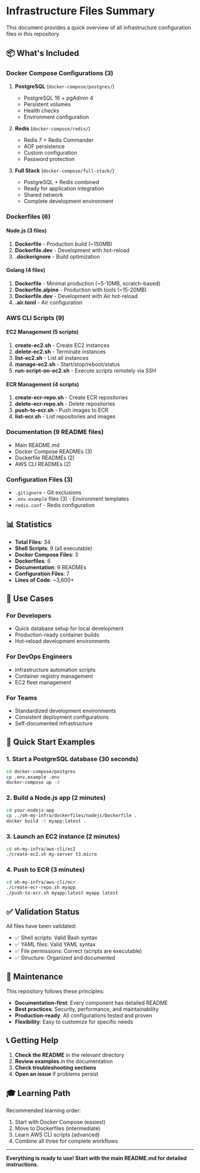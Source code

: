 # Infrastructure Files Summary

This document provides a quick overview of all infrastructure configuration files in this repository.

## 📦 What's Included

### Docker Compose Configurations (3)
1. **PostgreSQL** (`docker-compose/postgres/`)
   - PostgreSQL 16 + pgAdmin 4
   - Persistent volumes
   - Health checks
   - Environment configuration

2. **Redis** (`docker-compose/redis/`)
   - Redis 7 + Redis Commander
   - AOF persistence
   - Custom configuration
   - Password protection

3. **Full Stack** (`docker-compose/full-stack/`)
   - PostgreSQL + Redis combined
   - Ready for application integration
   - Shared network
   - Complete development environment

### Dockerfiles (6)
#### Node.js (3 files)
1. **Dockerfile** - Production build (~150MB)
2. **Dockerfile.dev** - Development with hot-reload
3. **.dockerignore** - Build optimization

#### Golang (4 files)
1. **Dockerfile** - Minimal production (~5-10MB, scratch-based)
2. **Dockerfile.alpine** - Production with tools (~15-20MB)
3. **Dockerfile.dev** - Development with Air hot-reload
4. **.air.toml** - Air configuration

### AWS CLI Scripts (9)
#### EC2 Management (5 scripts)
1. **create-ec2.sh** - Create EC2 instances
2. **delete-ec2.sh** - Terminate instances
3. **list-ec2.sh** - List all instances
4. **manage-ec2.sh** - Start/stop/reboot/status
5. **run-script-on-ec2.sh** - Execute scripts remotely via SSH

#### ECR Management (4 scripts)
1. **create-ecr-repo.sh** - Create ECR repositories
2. **delete-ecr-repo.sh** - Delete repositories
3. **push-to-ecr.sh** - Push images to ECR
4. **list-ecr.sh** - List repositories and images

### Documentation (9 README files)
- Main README.md
- Docker Compose READMEs (3)
- Dockerfile READMEs (2)
- AWS CLI READMEs (2)

### Configuration Files (3)
- `.gitignore` - Git exclusions
- `.env.example` files (3) - Environment templates
- `redis.conf` - Redis configuration

## 📊 Statistics

- **Total Files**: 34
- **Shell Scripts**: 9 (all executable)
- **Docker Compose Files**: 3
- **Dockerfiles**: 6
- **Documentation**: 9 READMEs
- **Configuration Files**: 7
- **Lines of Code**: ~3,600+

## 🎯 Use Cases

### For Developers
- Quick database setup for local development
- Production-ready container builds
- Hot-reload development environments

### For DevOps Engineers
- Infrastructure automation scripts
- Container registry management
- EC2 fleet management

### For Teams
- Standardized development environments
- Consistent deployment configurations
- Self-documented infrastructure

## 🚀 Quick Start Examples

### 1. Start a PostgreSQL database (30 seconds)
```bash
cd docker-compose/postgres
cp .env.example .env
docker-compose up -d
```

### 2. Build a Node.js app (2 minutes)
```bash
cd your-nodejs-app
cp ../oh-my-infra/dockerfiles/nodejs/Dockerfile .
docker build -t myapp:latest .
```

### 3. Launch an EC2 instance (2 minutes)
```bash
cd oh-my-infra/aws-cli/ec2
./create-ec2.sh my-server t3.micro
```

### 4. Push to ECR (3 minutes)
```bash
cd oh-my-infra/aws-cli/ecr
./create-ecr-repo.sh myapp
./push-to-ecr.sh myapp:latest myapp latest
```

## ✅ Validation Status

All files have been validated:
- ✅ Shell scripts: Valid Bash syntax
- ✅ YAML files: Valid YAML syntax
- ✅ File permissions: Correct (scripts are executable)
- ✅ Structure: Organized and documented

## 🔄 Maintenance

This repository follows these principles:
- **Documentation-first**: Every component has detailed README
- **Best practices**: Security, performance, and maintainability
- **Production-ready**: All configurations tested and proven
- **Flexibility**: Easy to customize for specific needs

## 📞 Getting Help

1. **Check the README** in the relevant directory
2. **Review examples** in the documentation
3. **Check troubleshooting sections**
4. **Open an issue** if problems persist

## 🎓 Learning Path

Recommended learning order:
1. Start with Docker Compose (easiest)
2. Move to Dockerfiles (intermediate)
3. Learn AWS CLI scripts (advanced)
4. Combine all three for complete workflows

---

**Everything is ready to use! Start with the main README.md for detailed instructions.**
